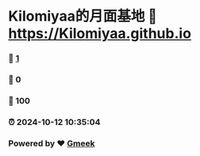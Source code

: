 # Kilomiyaa的月面基地 :link: https://Kilomiyaa.github.io 
### :page_facing_up: [1](https://Kilomiyaa.github.io/tag.html) 
### :speech_balloon: 0 
### :hibiscus: 100 
### :alarm_clock: 2024-10-12 10:35:04 
### Powered by :heart: [Gmeek](https://github.com/Meekdai/Gmeek)
